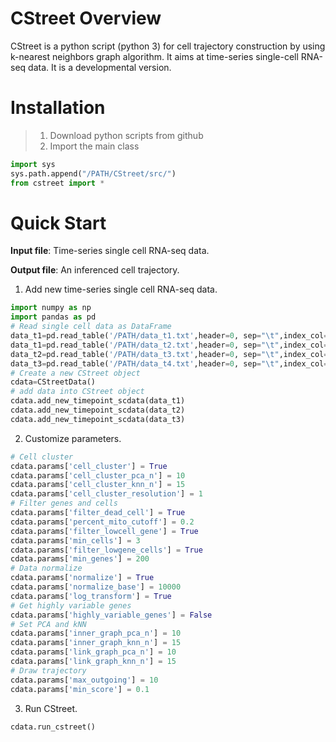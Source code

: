 # CStreet Overview

CStreet is a python script (python 3) for cell trajectory construction by using k-nearest neighbors graph algorithm. It aims at time-series single-cell RNA-seq data. It is a developmental version.

# Installation

> 1. Download python scripts from github
> 2. Import the main class

```python
import sys
sys.path.append("/PATH/CStreet/src/")
from cstreet import *
```



# Quick Start

**Input file**: Time-series single cell RNA-seq data.

**Output file**: An inferenced cell trajectory.

1. Add new time-series single cell RNA-seq data.

```python
import numpy as np
import pandas as pd
# Read single cell data as DataFrame
data_t1=pd.read_table('/PATH/data_t1.txt',header=0, sep="\t",index_col=0)
data_t1=pd.read_table('/PATH/data_t2.txt',header=0, sep="\t",index_col=0)
data_t2=pd.read_table('/PATH/data_t3.txt',header=0, sep="\t",index_col=0)
data_t3=pd.read_table('/PATH/data_t4.txt',header=0, sep="\t",index_col=0)
# Create a new CStreet object
cdata=CStreetData()
# add data into CStreet object
cdata.add_new_timepoint_scdata(data_t1)
cdata.add_new_timepoint_scdata(data_t2)
cdata.add_new_timepoint_scdata(data_t3)

```

2. Customize parameters.

```python
# Cell cluster
cdata.params['cell_cluster'] = True
cdata.params['cell_cluster_pca_n'] = 10
cdata.params['cell_cluster_knn_n'] = 15
cdata.params['cell_cluster_resolution'] = 1
# Filter genes and cells
cdata.params['filter_dead_cell'] = True
cdata.params['percent_mito_cutoff'] = 0.2
cdata.params['filter_lowcell_gene'] = True
cdata.params['min_cells'] = 3
cdata.params['filter_lowgene_cells'] = True
cdata.params['min_genes'] = 200
# Data normalize
cdata.params['normalize'] = True
cdata.params['normalize_base'] = 10000
cdata.params['log_transform'] = True
# Get highly variable genes
cdata.params['highly_variable_genes'] = False
# Set PCA and kNN
cdata.params['inner_graph_pca_n'] = 10
cdata.params['inner_graph_knn_n'] = 15
cdata.params['link_graph_pca_n'] = 10
cdata.params['link_graph_knn_n'] = 15
# Draw trajectory
cdata.params['max_outgoing'] = 10
cdata.params['min_score'] = 0.1
```

3. Run CStreet.

```python
cdata.run_cstreet()
```

